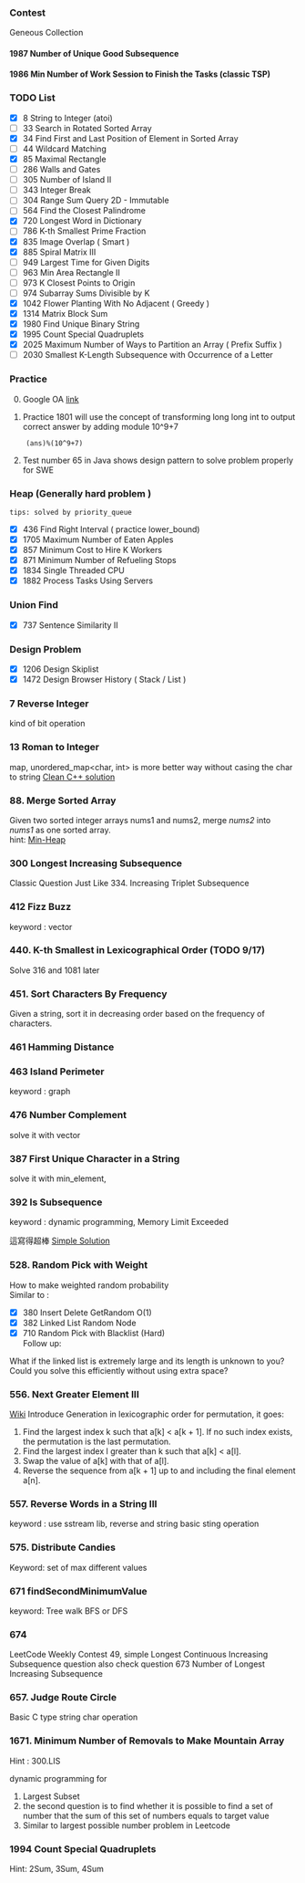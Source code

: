 ### Contest

Geneous Collection
#### 1987 Number of Unique Good Subsequence
#### 1986 Min Number of Work Session to Finish the Tasks (classic TSP) 

### TODO List
- [x] 8    String to Integer (atoi)
- [ ] 33   Search in Rotated Sorted Array
- [x] 34   Find First and Last Position of Element in Sorted Array
- [ ] 44   Wildcard Matching
- [x] 85   Maximal Rectangle
- [ ] 286  Walls and Gates
- [ ] 305  Number of Island II
- [ ] 343  Integer Break
- [ ] 304  Range Sum Query 2D - Immutable
- [ ] 564  Find the Closest Palindrome
- [x] 720  Longest Word in Dictionary
- [ ] 786  K-th Smallest Prime Fraction
- [x] 835  Image Overlap ( Smart )
- [x] 885  Spiral Matrix III
- [ ] 949  Largest Time for Given Digits
- [ ] 963  Min Area Rectangle II
- [ ] 973  K Closest Points to Origin
- [ ] 974  Subarray Sums Divisible by K
- [x] 1042 Flower Planting With No Adjacent ( Greedy )
- [x] 1314 Matrix Block Sum
- [x] 1980 Find Unique Binary String
- [x] 1995 Count Special Quadruplets
- [x] 2025 Maximum Number of Ways to Partition an Array ( Prefix Suffix )
- [ ] 2030 Smallest K-Length Subsequence with Occurrence of a Letter

### Practice

0. Google OA
[link](https://leetcode.com/discuss/interview-question/352460/Google-Online-Assessment-Questions)


1. Practice 1801 will use the concept of transforming long long int to output correct answer by adding module 10^9+7    
```
    (ans)%(10^9+7)
```
2. Test number 65 in Java shows design pattern to solve problem properly for SWE


### Heap (Generally hard problem )
`tips: solved by priority_queue`   
- [x] 436 Find Right Interval ( practice lower_bound)
- [x] 1705 Maximum Number of Eaten Apples
- [x] 857 Minimum Cost to Hire K Workers
- [x] 871 Minimum Number of Refueling Stops
- [x] 1834 Single Threaded CPU
- [x] 1882 Process Tasks Using Servers

### Union Find
- [x] 737 Sentence Similarity II

### Design Problem
- [x] 1206 Design Skiplist
- [x] 1472 Design Browser History ( Stack / List )

### 7 Reverse Integer
kind of bit operation

### 13 Roman to Integer
map, unordered_map<char, int> is more better way without casing the char to string
[Clean C++ solution](https://leetcode.com/problems/roman-to-integer/discuss/ "C++ clean solution")

### 88. Merge Sorted Array   
Given two sorted integer arrays nums1 and nums2, merge *nums2* into *nums1* as one sorted array.  
hint: [Min-Heap](http://yuweiichen.com/merge-two-array/ "MergeSortedArray")

### 300 Longest Increasing Subsequence

Classic Question
Just Like 334. Increasing Triplet Subsequence

### 412 Fizz Buzz
keyword : vector<string>  

### 440. K-th Smallest in Lexicographical Order (TODO 9/17)
Solve 316 and 1081 later


### 451. Sort Characters By Frequency  
Given a string, sort it in decreasing order based on the frequency of characters.  

### 461 Hamming Distance

### 463 Island Perimeter  
keyword : graph

### 476 Number Complement
solve it with vector<int>

### 387 First Unique Character in a String
solve it with min_element, <climits>  

### 392 Is Subsequence
keyword : dynamic programming, Memory Limit Exceeded

這寫得超棒 [Simple Solution](https://discuss.leetcode.com/topic/58078/simple-c-code-as-well-as-the-followup-solution)

### 528. Random Pick with Weight

How to make weighted random probability   
Similar to :   
- [x] 380 Insert Delete GetRandom O(1)   
- [x] 382 Linked List Random Node     
- [x] 710 Random Pick with Blacklist  (Hard)     
Follow up:

What if the linked list is extremely large and its length is unknown to you?
Could you solve this efficiently without using extra space?    

### 556. Next Greater Element III
[Wiki](https://www.wikiwand.com/en/Permutation#/Generation_in_lexicographic_order) Introduce Generation in lexicographic order for permutation, it goes:   
1. Find the largest index k such that a[k] < a[k + 1]. If no such index exists, the permutation is the last permutation.    
2. Find the largest index l greater than k such that a[k] < a[l].    
3. Swap the value of a[k] with that of a[l].    
4. Reverse the sequence from a[k + 1] up to and including the final element a[n].    

### 557. Reverse Words in a String III  
keyword : use sstream lib, reverse and string basic sting operation  

### 575. Distribute Candies
Keyword: set of max different values

### 671 findSecondMinimumValue

keyword: Tree walk BFS or DFS

### 674

LeetCode Weekly Contest 49, simple Longest Continuous Increasing Subsequence question
also check question 673 Number of Longest Increasing Subsequence

### 657. Judge Route Circle

Basic C type string char operation

### 1671. Minimum Number of Removals to Make Mountain Array

Hint : 300.LIS

dynamic programming for 
1. Largest Subset
2. the second question is to find whether it is possible to find a set of number that the sum of this set of numbers equals to target value
3. Similar to largest possible number problem in Leetcode

### 1994 Count Special Quadruplets
Hint: 2Sum, 3Sum, 4Sum